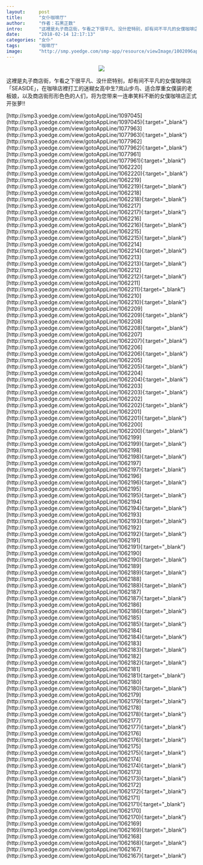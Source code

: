 ```yaml
---
layout:     post
title:      "女仆咖啡厅"
author:     "作者：石黑正数"
intro:      "这裡是丸子商店街，乍看之下很平凡、没什麽特别，却有间不平凡的女僕咖啡店「SEASIDE」，在咖啡店裡打工的迷糊女高中生?岚山步鸟、适合厚重女僕装的老板娘，以及商店街形形色色的人们，将为您带来一连串笑料不断的女僕咖啡店正式开张萝!!"
date:       "2018-02-14 12:17:13"
categories: "女仆"
tags:       "咖啡厅"
image:      "http://smp.yoedge.com/smp-app/resource/viewImage/1002096appline.png"
---
```

<div style="text-align: center">
<p><img src="http://smp.yoedge.com/smp-app/resource/viewImage/1002096appline.png"/></p>
</div>
<p class="post-meta">
<span>这裡是丸子商店街，乍看之下很平凡、没什麽特别，却有间不平凡的女僕咖啡店「SEASIDE」，在咖啡店裡打工的迷糊女高中生?岚山步鸟、适合厚重女僕装的老板娘，以及商店街形形色色的人们，将为您带来一连串笑料不断的女僕咖啡店正式开张萝!!</span>
</p>
[http://smp3.yoedge.com/view/gotoAppLine/1097045](http://smp3.yoedge.com/view/gotoAppLine/1097045){:target="_blank"}
[http://smp3.yoedge.com/view/gotoAppLine/1077963](http://smp3.yoedge.com/view/gotoAppLine/1077963){:target="_blank"}
[http://smp3.yoedge.com/view/gotoAppLine/1077962](http://smp3.yoedge.com/view/gotoAppLine/1077962){:target="_blank"}
[http://smp3.yoedge.com/view/gotoAppLine/1077961](http://smp3.yoedge.com/view/gotoAppLine/1077961){:target="_blank"}
[http://smp3.yoedge.com/view/gotoAppLine/1062220](http://smp3.yoedge.com/view/gotoAppLine/1062220){:target="_blank"}
[http://smp3.yoedge.com/view/gotoAppLine/1062219](http://smp3.yoedge.com/view/gotoAppLine/1062219){:target="_blank"}
[http://smp3.yoedge.com/view/gotoAppLine/1062218](http://smp3.yoedge.com/view/gotoAppLine/1062218){:target="_blank"}
[http://smp3.yoedge.com/view/gotoAppLine/1062217](http://smp3.yoedge.com/view/gotoAppLine/1062217){:target="_blank"}
[http://smp3.yoedge.com/view/gotoAppLine/1062216](http://smp3.yoedge.com/view/gotoAppLine/1062216){:target="_blank"}
[http://smp3.yoedge.com/view/gotoAppLine/1062215](http://smp3.yoedge.com/view/gotoAppLine/1062215){:target="_blank"}
[http://smp3.yoedge.com/view/gotoAppLine/1062214](http://smp3.yoedge.com/view/gotoAppLine/1062214){:target="_blank"}
[http://smp3.yoedge.com/view/gotoAppLine/1062213](http://smp3.yoedge.com/view/gotoAppLine/1062213){:target="_blank"}
[http://smp3.yoedge.com/view/gotoAppLine/1062212](http://smp3.yoedge.com/view/gotoAppLine/1062212){:target="_blank"}
[http://smp3.yoedge.com/view/gotoAppLine/1062211](http://smp3.yoedge.com/view/gotoAppLine/1062211){:target="_blank"}
[http://smp3.yoedge.com/view/gotoAppLine/1062210](http://smp3.yoedge.com/view/gotoAppLine/1062210){:target="_blank"}
[http://smp3.yoedge.com/view/gotoAppLine/1062209](http://smp3.yoedge.com/view/gotoAppLine/1062209){:target="_blank"}
[http://smp3.yoedge.com/view/gotoAppLine/1062208](http://smp3.yoedge.com/view/gotoAppLine/1062208){:target="_blank"}
[http://smp3.yoedge.com/view/gotoAppLine/1062207](http://smp3.yoedge.com/view/gotoAppLine/1062207){:target="_blank"}
[http://smp3.yoedge.com/view/gotoAppLine/1062206](http://smp3.yoedge.com/view/gotoAppLine/1062206){:target="_blank"}
[http://smp3.yoedge.com/view/gotoAppLine/1062205](http://smp3.yoedge.com/view/gotoAppLine/1062205){:target="_blank"}
[http://smp3.yoedge.com/view/gotoAppLine/1062204](http://smp3.yoedge.com/view/gotoAppLine/1062204){:target="_blank"}
[http://smp3.yoedge.com/view/gotoAppLine/1062203](http://smp3.yoedge.com/view/gotoAppLine/1062203){:target="_blank"}
[http://smp3.yoedge.com/view/gotoAppLine/1062202](http://smp3.yoedge.com/view/gotoAppLine/1062202){:target="_blank"}
[http://smp3.yoedge.com/view/gotoAppLine/1062201](http://smp3.yoedge.com/view/gotoAppLine/1062201){:target="_blank"}
[http://smp3.yoedge.com/view/gotoAppLine/1062200](http://smp3.yoedge.com/view/gotoAppLine/1062200){:target="_blank"}
[http://smp3.yoedge.com/view/gotoAppLine/1062199](http://smp3.yoedge.com/view/gotoAppLine/1062199){:target="_blank"}
[http://smp3.yoedge.com/view/gotoAppLine/1062198](http://smp3.yoedge.com/view/gotoAppLine/1062198){:target="_blank"}
[http://smp3.yoedge.com/view/gotoAppLine/1062197](http://smp3.yoedge.com/view/gotoAppLine/1062197){:target="_blank"}
[http://smp3.yoedge.com/view/gotoAppLine/1062196](http://smp3.yoedge.com/view/gotoAppLine/1062196){:target="_blank"}
[http://smp3.yoedge.com/view/gotoAppLine/1062195](http://smp3.yoedge.com/view/gotoAppLine/1062195){:target="_blank"}
[http://smp3.yoedge.com/view/gotoAppLine/1062194](http://smp3.yoedge.com/view/gotoAppLine/1062194){:target="_blank"}
[http://smp3.yoedge.com/view/gotoAppLine/1062193](http://smp3.yoedge.com/view/gotoAppLine/1062193){:target="_blank"}
[http://smp3.yoedge.com/view/gotoAppLine/1062192](http://smp3.yoedge.com/view/gotoAppLine/1062192){:target="_blank"}
[http://smp3.yoedge.com/view/gotoAppLine/1062191](http://smp3.yoedge.com/view/gotoAppLine/1062191){:target="_blank"}
[http://smp3.yoedge.com/view/gotoAppLine/1062190](http://smp3.yoedge.com/view/gotoAppLine/1062190){:target="_blank"}
[http://smp3.yoedge.com/view/gotoAppLine/1062189](http://smp3.yoedge.com/view/gotoAppLine/1062189){:target="_blank"}
[http://smp3.yoedge.com/view/gotoAppLine/1062188](http://smp3.yoedge.com/view/gotoAppLine/1062188){:target="_blank"}
[http://smp3.yoedge.com/view/gotoAppLine/1062187](http://smp3.yoedge.com/view/gotoAppLine/1062187){:target="_blank"}
[http://smp3.yoedge.com/view/gotoAppLine/1062186](http://smp3.yoedge.com/view/gotoAppLine/1062186){:target="_blank"}
[http://smp3.yoedge.com/view/gotoAppLine/1062185](http://smp3.yoedge.com/view/gotoAppLine/1062185){:target="_blank"}
[http://smp3.yoedge.com/view/gotoAppLine/1062184](http://smp3.yoedge.com/view/gotoAppLine/1062184){:target="_blank"}
[http://smp3.yoedge.com/view/gotoAppLine/1062183](http://smp3.yoedge.com/view/gotoAppLine/1062183){:target="_blank"}
[http://smp3.yoedge.com/view/gotoAppLine/1062182](http://smp3.yoedge.com/view/gotoAppLine/1062182){:target="_blank"}
[http://smp3.yoedge.com/view/gotoAppLine/1062181](http://smp3.yoedge.com/view/gotoAppLine/1062181){:target="_blank"}
[http://smp3.yoedge.com/view/gotoAppLine/1062180](http://smp3.yoedge.com/view/gotoAppLine/1062180){:target="_blank"}
[http://smp3.yoedge.com/view/gotoAppLine/1062179](http://smp3.yoedge.com/view/gotoAppLine/1062179){:target="_blank"}
[http://smp3.yoedge.com/view/gotoAppLine/1062178](http://smp3.yoedge.com/view/gotoAppLine/1062178){:target="_blank"}
[http://smp3.yoedge.com/view/gotoAppLine/1062177](http://smp3.yoedge.com/view/gotoAppLine/1062177){:target="_blank"}
[http://smp3.yoedge.com/view/gotoAppLine/1062176](http://smp3.yoedge.com/view/gotoAppLine/1062176){:target="_blank"}
[http://smp3.yoedge.com/view/gotoAppLine/1062175](http://smp3.yoedge.com/view/gotoAppLine/1062175){:target="_blank"}
[http://smp3.yoedge.com/view/gotoAppLine/1062174](http://smp3.yoedge.com/view/gotoAppLine/1062174){:target="_blank"}
[http://smp3.yoedge.com/view/gotoAppLine/1062173](http://smp3.yoedge.com/view/gotoAppLine/1062173){:target="_blank"}
[http://smp3.yoedge.com/view/gotoAppLine/1062172](http://smp3.yoedge.com/view/gotoAppLine/1062172){:target="_blank"}
[http://smp3.yoedge.com/view/gotoAppLine/1062171](http://smp3.yoedge.com/view/gotoAppLine/1062171){:target="_blank"}
[http://smp3.yoedge.com/view/gotoAppLine/1062170](http://smp3.yoedge.com/view/gotoAppLine/1062170){:target="_blank"}
[http://smp3.yoedge.com/view/gotoAppLine/1062169](http://smp3.yoedge.com/view/gotoAppLine/1062169){:target="_blank"}
[http://smp3.yoedge.com/view/gotoAppLine/1062168](http://smp3.yoedge.com/view/gotoAppLine/1062168){:target="_blank"}
[http://smp3.yoedge.com/view/gotoAppLine/1062167](http://smp3.yoedge.com/view/gotoAppLine/1062167){:target="_blank"}


